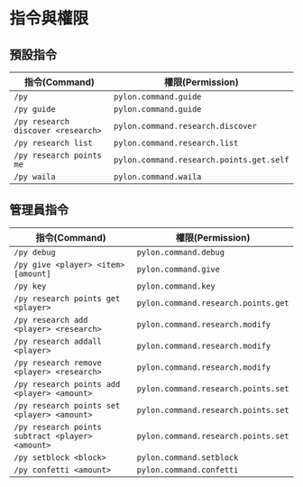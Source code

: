 # 指令與權限

## 預設指令
| 指令(Command)                      | 權限(Permission)                         |
|------------------------------------|------------------------------------------|
| `/py`                              | `pylon.command.guide`                    |
| `/py guide`                        | `pylon.command.guide`                    |
| `/py research discover <research>` | `pylon.command.research.discover`        |
| `/py research list`                | `pylon.command.research.list`            |
| `/py research points me`           | `pylon.command.research.points.get.self` |
| `/py waila`                        | `pylon.command.waila`                    |

## 管理員指令
| 指令(Command)                                    | 權限(Permission)                     |
|--------------------------------------------------|-------------------------------------|
| `/py debug`                                      | `pylon.command.debug`               |
| `/py give <player> <item> [amount]`              | `pylon.command.give`                |
| `/py key`                                        | `pylon.command.key`                 |
| `/py research points get <player>`               | `pylon.command.research.points.get` |
| `/py research add <player> <research>`           | `pylon.command.research.modify`     |
| `/py research addall <player>`                   | `pylon.command.research.modify`     |
| `/py research remove <player> <research>`        | `pylon.command.research.modify`     |
| `/py research points add <player> <amount>`      | `pylon.command.research.points.set` |
| `/py research points set <player> <amount>`      | `pylon.command.research.points.set` |
| `/py research points subtract <player> <amount>` | `pylon.command.research.points.set` |
| `/py setblock <block>`                           | `pylon.command.setblock`            |
| `/py confetti <amount>`                          | `pylon.command.confetti`            |

